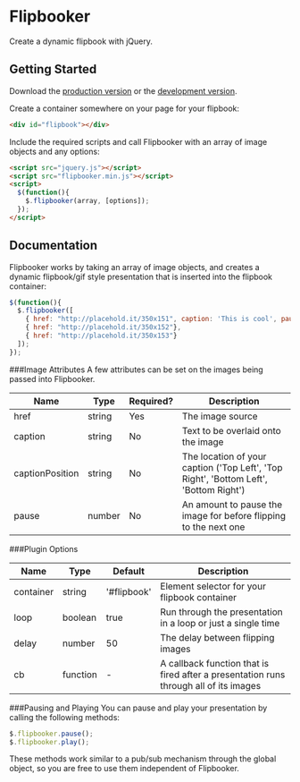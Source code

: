 # Flipbooker
Create a dynamic flipbook with jQuery.

## Getting Started
Download the [production version][min] or the [development version][max].

[min]: https://raw.github.com/corporadobob/flipbooker/master/dist/flipbooker.min.js
[max]: https://raw.github.com/corporadobob/flipbooker/master/dist/flipbooker.js

Create a container somewhere on your page for your flipbook:

```html
<div id="flipbook"></div>
```

Include the required scripts and call Flipbooker with an array of image objects and any options:

```html
<script src="jquery.js"></script>
<script src="flipbooker.min.js"></script>
<script>
  $(function(){
    $.flipbooker(array, [options]);
  });
</script>
```

## Documentation
Flipbooker works by taking an array of image objects, and creates a dynamic flipbook/gif style presentation that is inserted into the flipbook  container:

```js
$(function(){
  $.flipbooker([
    { href: "http://placehold.it/350x151", caption: 'This is cool', pause: 5000 },
    { href: "http://placehold.it/350x152"},
    { href: "http://placehold.it/350x153"}
  ]);
});
```

###Image Attributes
A few attributes can be set on the images being passed into Flipbooker.

Name             | Type          | Required? | Description
-----------------|---------------|-----------|-------------
href             | string        | Yes       | The image source
caption          | string        | No        | Text to be overlaid onto the image
captionPosition  | string        | No        | The location of your caption ('Top Left', 'Top Right', 'Bottom Left', 'Bottom Right')
pause            | number        | No        | An amount to pause the image for before flipping to the next one

###Plugin Options

Name          | Type          | Default      | Description
------------- |---------------| -------------|-------------
container     | string        | '#flipbook'  | Element selector for your flipbook container
loop          | boolean       | true         | Run through the presentation in a loop or just a single time
delay         | number        | 50           | The delay between flipping images
cb            | function      | -            | A callback function that is fired after a presentation runs through all of its images

###Pausing and Playing
You can pause and play your presentation by calling the following methods:

```js
$.flipbooker.pause();
$.flipbooker.play();
```
These methods work similar to a pub/sub mechanism through the global object, so you are free to use them independent of Flipbooker.
